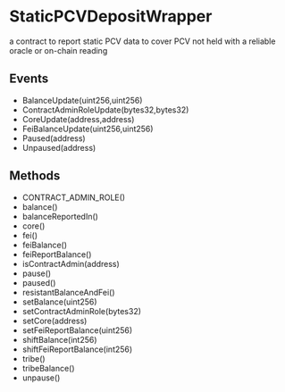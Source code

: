 # StaticPCVDepositWrapper


a contract to report static PCV data to cover PCV not held with a reliable oracle or on-chain reading 

## Events


 - BalanceUpdate(uint256,uint256)
 - ContractAdminRoleUpdate(bytes32,bytes32)
 - CoreUpdate(address,address)
 - FeiBalanceUpdate(uint256,uint256)
 - Paused(address)
 - Unpaused(address)

## Methods


 - CONTRACT_ADMIN_ROLE()
 - balance()
 - balanceReportedIn()
 - core()
 - fei()
 - feiBalance()
 - feiReportBalance()
 - isContractAdmin(address)
 - pause()
 - paused()
 - resistantBalanceAndFei()
 - setBalance(uint256)
 - setContractAdminRole(bytes32)
 - setCore(address)
 - setFeiReportBalance(uint256)
 - shiftBalance(int256)
 - shiftFeiReportBalance(int256)
 - tribe()
 - tribeBalance()
 - unpause()
